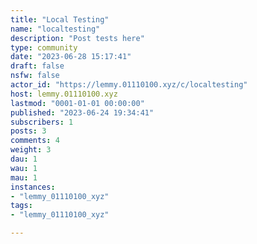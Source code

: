 ```yaml
---
title: "Local Testing" 
name: "localtesting"
description: "Post tests here"
type: community
date: "2023-06-28 15:17:41"
draft: false
nsfw: false
actor_id: "https://lemmy.01110100.xyz/c/localtesting"
host: lemmy.01110100.xyz
lastmod: "0001-01-01 00:00:00"
published: "2023-06-24 19:34:41"
subscribers: 1
posts: 3
comments: 4
weight: 3
dau: 1
wau: 1
mau: 1
instances:
- "lemmy_01110100_xyz"
tags: 
- "lemmy_01110100_xyz"

---
```

